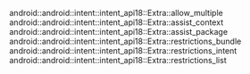 android::android::intent::intent_api18::Extra::allow_multiple
android::android::intent::intent_api18::Extra::assist_context
android::android::intent::intent_api18::Extra::assist_package
android::android::intent::intent_api18::Extra::restrictions_bundle
android::android::intent::intent_api18::Extra::restrictions_intent
android::android::intent::intent_api18::Extra::restrictions_list
